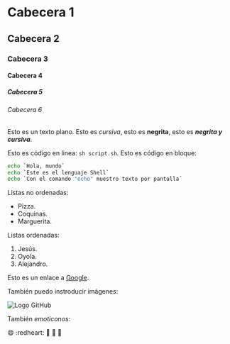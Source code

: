 # Cabecera 1

## Cabecera 2

### Cabecera 3

#### Cabecera 4

##### Cabecera 5

###### Cabecera 6

Esto es un texto plano. Esto es *cursiva*, esto es **negrita**, esto es ***negrita y cursiva***.

Esto es código en linea: `sh script.sh`. Esto es código en bloque:

```sh
echo `Hola, mundo`
echo `Este es el lenguaje Shell`
echo `Con el comando "echo" muestro texto por pantalla´
```

Listas no ordenadas:

* Pizza.
* Coquinas.
* Marguerita.

Listas ordenadas:

1. Jesús.
2. Oyola.
3. Alejandro.

Esto es un enlace a [Google](http://google.com).

También puedo instroducir imágenes:

![Logo GitHub](http://github.com/apple-touch-icon.png)

También *emoticonos*:

:smile: :redheart: :purse: :tongue: :princess:
